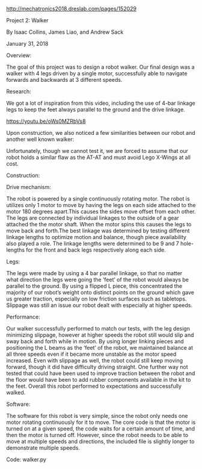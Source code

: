 http://mechatronics2018.dreslab.com/pages/152029

Project 2: Walker

By Isaac Collins, James Liao, and Andrew Sack

January 31, 2018

Overview:

The goal of this project was to design a robot walker. Our final design was a walker with 4 legs driven by a single motor, successfully able to navigate forwards and backwards at 3 different speeds.

Research:

We got a lot of inspiration from this video, including the use of 4-bar linkage legs to keep the feet always parallel to the ground and the drive linkage.

https://youtu.be/oWs0MZRbVs8

Upon construction, we also noticed a few similarities between our robot and another well known walker:

Unfortunately, though we cannot test it, we are forced to assume that our robot holds a similar flaw as the AT-AT and must avoid Lego X-Wings at all cost.

Construction:

Drive mechanism:

The robot is powered by a single continuously rotating motor. The robot is utilizes only 1 motor to move by having the legs on each side attached to the motor 180 degrees apart.This causes the sides move offset from each other. The legs are connected by individual linkages to the outside of a gear attached the the motor shaft. When the motor spins this causes the legs to move back and forth.The best linkage was determined by testing different linkage lengths to optimize motion and balance, though piece availability also played a role. The linkage lengths were determined to be 9 and 7 hole-lengths for the front and back legs respectively along each side.

Legs:

The legs were made by using a 4 bar parallel linkage, so that no matter what direction the legs were going the ‘feet’ of the robot would always be parallel to the ground. By using a flipped L piece, this concentrated the majority of our robot’s weight onto distinct points on the ground which gave us greater traction, especially on low friction surfaces such as tabletops. Slippage was still an issue our robot dealt with especially at higher speeds.

Performance:

Our walker successfully performed to match our tests, with the leg design minimizing slippage, however at higher speeds the robot still would slip and sway back and forth while in motion. By using longer  linking pieces and positioning the L beams as the ‘feet’ of the robot, we maintained balance at all three speeds even if it became more unstable as the motor speed increased. Even with slippage as well, the robot could still keep moving forward, though it did have difficulty driving straight. One further way not tested that could have been used to improve traction between the robot and the floor would have been to add rubber components available in the kit to the feet. Overall this robot performed to expectations and successfully walked.

Software:

The software for this robot is very simple, since the robot only needs one motor rotating continuously for it to move. The core code is that the motor is turned on at a given speed, the code waits for a certain amount of time, and then the motor is turned off. However, since the robot needs to be able to move at multiple speeds and directions, the included file is slightly longer to demonstrate multiple speeds.

Code: walker.py


